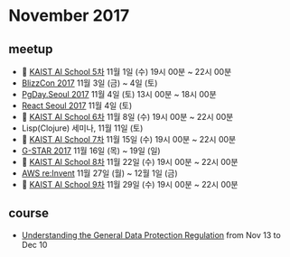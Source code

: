 # November 2017

## meetup

* :paw_prints: [KAIST AI School 5차](https://onoffmix.com/event/112893) 11월 1일 (수) 19시 00분 ~ 22시 00분
* [BlizzCon 2017](https://blizzcon.com/) 11월 3일 (금) ~ 4일 (토)
* [PgDay.Seoul 2017](https://onoffmix.com/event/114109) 11월 4일 (토) 13시 00분 ~ 18시 00분
* [React Seoul 2017](http://seoul.reactjs.kr) 11월 4일 (토)
* :paw_prints: [KAIST AI School 6차](https://onoffmix.com/event/112893) 11월 8일 (수) 19시 00분 ~ 22시 00분
* Lisp(Clojure) 세미나, 11월 11일 (토)
* :paw_prints: [KAIST AI School 7차](https://onoffmix.com/event/112893) 11월 15일 (수) 19시 00분 ~ 22시 00분
* [G-STAR 2017](http://www.gstar.or.kr) 11월 16일 (목) ~ 19일 (일)
* :paw_prints: [KAIST AI School 8차](https://onoffmix.com/event/112893) 11월 22일 (수) 19시 00분 ~ 22시 00분
* [AWS re:Invent](https://reinvent.awsevents.com/) 11월 27일 (월) ~ 12월 1일 (금)
* :paw_prints: [KAIST AI School 9차](https://onoffmix.com/event/112893) 11월 29일 (수) 19시 00분 ~ 22시 00분

## course

* [Understanding the General Data Protection Regulation](https://www.futurelearn.com/courses/general-data-protection-regulation) from Nov 13 to Dec 10

